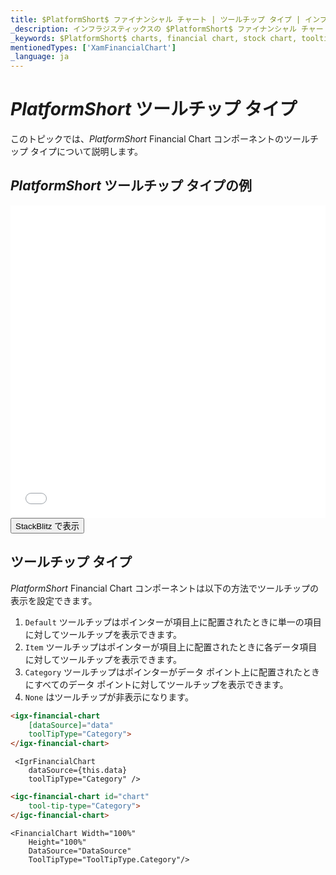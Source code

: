 ```yaml
---
title: $PlatformShort$ ファイナンシャル チャート | ツールチップ タイプ | インフラジスティックス
_description: インフラジスティックスの $PlatformShort$ ファイナンシャル チャートのツールチップを使用して重要なデータを表示します。$ProductName$ グラフ チュートリアルを是非お試しください!
_keywords: $PlatformShort$ charts, financial chart, stock chart, tooltips, $ProductName$, Infragistics, $PlatformShort$ チャート, ファイナンシャル チャート, 株価チャート, ツールチップ, インフラジスティックス
mentionedTypes: ['XamFinancialChart']
_language: ja
---
```

# $PlatformShort$ ツールチップ タイプ

このトピックでは、$PlatformShort$ Financial Chart コンポーネントのツールチップ タイプについて説明します。

## $PlatformShort$ ツールチップ タイプの例
<div class="sample-container loading" style="height: 500px">
    <iframe id="financial-chart-tooltip-types-iframe" src='{environment:dvDemosBaseUrl}/charts/financial-chart-tooltip-types' width="100%" height="100%" seamless frameBorder="0" onload="onXPlatSampleIframeContentLoaded(this);" alt="$PlatformShort$ ツールチップ タイプの例"></iframe>
</div>
<div>
    <button data-localize="stackblitz" class="stackblitz-btn"   data-iframe-id="financial-chart-tooltip-types-iframe" data-demos-base-url="{environment:dvDemosBaseUrl}">StackBlitz で表示
    </button>
<sample-button src="charts/financial-chart/tooltip-types"></sample-button>

</div>
<div class="divider--half"></div>

## ツールチップ タイプ

$PlatformShort$ Financial Chart コンポーネントは以下の方法でツールチップの表示を設定できます。

1. `Default` ツールチップはポインターが項目上に配置されたときに単一の項目に対してツールチップを表示できます。
1. `Item` ツールチップはポインターが項目上に配置されたときに各データ項目に対してツールチップを表示できます。
1. `Category` ツールチップはポインターがデータ ポイント上に配置されたときにすべてのデータ ポイントに対してツールチップを表示できます。
1. `None` はツールチップが非表示になります。

```html
<igx-financial-chart
    [dataSource]="data"
    toolTipType="Category">
</igx-financial-chart>
```

```tsx
 <IgrFinancialChart
    dataSource={this.data}
    toolTipType="Category" />
```

```html
<igc-financial-chart id="chart"
    tool-tip-type="Category">
</igc-financial-chart>
```

```razor
<FinancialChart Width="100%"
    Height="100%"                
    DataSource="DataSource"
    ToolTipType="ToolTipType.Category"/>
```